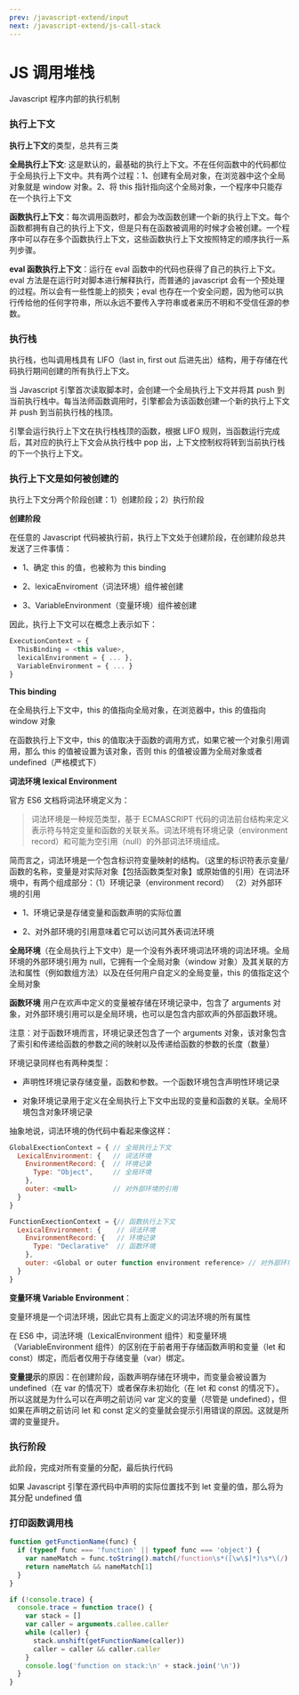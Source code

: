 ```yaml
---
prev: /javascript-extend/input
next: /javascript-extend/js-call-stack
---
```


# JS 调用堆栈

Javascript 程序内部的执行机制

### 执行上下文

**执行上下文**的类型，总共有三类

**全局执行上下文**: 这是默认的，最基础的执行上下文。不在任何函数中的代码都位于全局执行上下文中。共有两个过程：1、创建有全局对象，在浏览器中这个全局对象就是 window 对象。2、将 this 指针指向这个全局对象，一个程序中只能存在一个执行上下文

**函数执行上下文**：每次调用函数时，都会为改函数创建一个新的执行上下文。每个函数都拥有自己的执行上下文，但是只有在函数被调用的时候才会被创建。一个程序中可以存在多个函数执行上下文，这些函数执行上下文按照特定的顺序执行一系列步骤。

**eval 函数执行上下文**：运行在 eval 函数中的代码也获得了自己的执行上下文。eval 方法是在运行时对脚本进行解释执行，而普通的 javascript 会有一个预处理的过程。所以会有一些性能上的损失；eval 也存在一个安全问题，因为他可以执行传给他的任何字符串，所以永远不要传入字符串或者来历不明和不受信任源的参数。

### 执行栈

执行栈，也叫调用栈具有 LIFO（last in, first out 后进先出）结构，用于存储在代码执行期间创建的所有执行上下文。

当 Javascript 引擎首次读取脚本时，会创建一个全局执行上下文并将其 push 到当前执行栈中。每当法师函数调用时，引擎都会为该函数创建一个新的执行上下文并 push 到当前执行栈的栈顶。

引擎会运行执行上下文在执行栈栈顶的函数，根据 LIFO 规则，当函数运行完成后，其对应的执行上下文会从执行栈中 pop 出，上下文控制权将转到当前执行栈的下一个执行上下文。

### 执行上下文是如何被创建的

执行上下文分两个阶段创建：1）创建阶段；2）执行阶段

**创建阶段**

在任意的 Javascript 代码被执行前，执行上下文处于创建阶段，在创建阶段总共发送了三件事情：

- 1、确定 this 的值，也被称为 this binding

- 2、lexicaEnviroment（词法环境）组件被创建

- 3、VariableEnvironment（变量环境）组件被创建

因此，执行上下文可以在概念上表示如下：

```js
ExecutionContext = {
  ThisBinding = <this value>,
  lexicalEnvironment = { ... },
  VariableEnvironment = { ... }
}

```

**This binding**

在全局执行上下文中，this 的值指向全局对象，在浏览器中，this 的值指向 window 对象

在函数执行上下文中，this 的值取决于函数的调用方式，如果它被一个对象引用调用，那么 this 的值被设置为该对象，否则 this 的值被设置为全局对象或者 undefined（严格模式下）

**词法环境 lexical Environment**

官方 ES6 文档将词法环境定义为：

> 词法环境是一种规范类型，基于 ECMASCRIPT 代码的词法前台结构来定义表示符与特定变量和函数的关联关系。词法环境有环境记录（environment record）和可能为空引用（null）的外部词法环境组成。

简而言之，词法环境是一个包含标识符变量映射的结构。（这里的标识符表示变量/函数的名称，变量是对实际对象【包括函数类型对象】或原始值的引用）在词法环境中，有两个组成部分：（1）环境记录（environment record） （2）对外部环境的引用

- 1、环境记录是存储变量和函数声明的实际位置

- 2、对外部环境的引用意味着它可以访问其外表词法环境

**全局环境**（在全局执行上下文中）是一个没有外表环境词法环境的词法环境。全局环境的外部环境引用为 null，它拥有一个全局对象（window 对象）及其关联的方法和属性（例如数组方法）以及在任何用户自定义的全局变量，this 的值指定这个全局对象

**函数环境** 用户在欢声中定义的变量被存储在环境记录中，包含了 arguments 对象，对外部环境引用可以是全局环境，也可以是包含内部欢声的外部函数环境。

注意：对于函数环境而言，环境记录还包含了一个 arguments 对象，该对象包含了索引和传递给函数的参数之间的映射以及传递给函数的参数的长度（数量）

环境记录同样也有两种类型：

- 声明性环境记录存储变量，函数和参数。一个函数环境包含声明性环境记录

- 对象环境记录用于定义在全局执行上下文中出现的变量和函数的关联。全局环境包含对象环境记录

抽象地说，词法环境的伪代码中看起来像这样：

```js
GlobalExectionContext = { // 全局执行上下文
  LexicalEnvironment: {   // 词法环境
    EnvironmentRecord: {  // 环境记录
      Type: "Object",     // 全局环境
    },
    outer: <null>         // 对外部环境的引用
  }
}

FunctionExectionContext = {// 函数执行上下文
  LexicalEnvironment: {    // 词法环境
    EnvironmentRecord: {   // 环境记录
      Type: "Declarative"  // 函数环境
    },
    outer: <Global or outer function environment reference> // 对外部环境的引用
  }
}

```

**变量环境 Variable Environment**：

变量环境是一个词法环境，因此它具有上面定义的词法环境的所有属性

在 ES6 中，词法环境（LexicalEnvironment 组件）和变量环境（VariableEnvironment 组件）的区别在于前者用于存储函数声明和变量（let 和 const）绑定，而后者仅用于存储变量（var）绑定。

**变量提示**的原因：在创建阶段，函数声明存储在环境中，而变量会被设置为 undefined（在 var 的情况下）或者保存未初始化（在 let 和 const 的情况下）。所以这就是为什么可以在声明之前访问 var 定义的变量（尽管是 undefined），但如果在声明之前访问 let 和 const 定义的变量就会提示引用错误的原因。这就是所谓的变量提升。

### 执行阶段

此阶段，完成对所有变量的分配，最后执行代码

如果 Javascript 引擎在源代码中声明的实际位置找不到 let 变量的值，那么将为其分配 undefined 值

### 打印函数调用栈

```js
function getFunctionName(func) {
  if (typeof func === 'function' || typeof func === 'object') {
    var nameMatch = func.toString().match(/function\s*([\w\$]*)\s*\(/)
    return nameMatch && nameMatch[1]
  }
}

if (!console.trace) {
  console.trace = function trace() {
    var stack = []
    var caller = arguments.callee.caller
    while (caller) {
      stack.unshift(getFunctionName(caller))
      caller = caller && caller.caller
    }
    console.log('function on stack:\n' + stack.join('\n'))
  }
}
```
